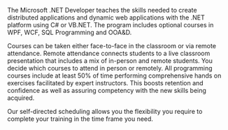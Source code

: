 The Microsoft .NET Developer teaches the skills needed to create distributed applications and dynamic web applications with the .NET platform using C# or VB.NET. The program includes optional courses in WPF, WCF, SQL Programming and OOA&D.

Courses can be taken either face-to-face in the classroom or via remote attendance. Remote attendance connects students to a live classroom presentation that includes a mix of in-person and remote students. You decide which courses to attend in person or remotely. All programming courses include at least 50% of time performing comprehensive hands on exercises facilitated by expert instructors. This boosts retention and confidence as well as assuring competency with the new skills being acquired.

Our self-directed scheduling allows you the flexibility you require to complete your training in the time frame you need.
